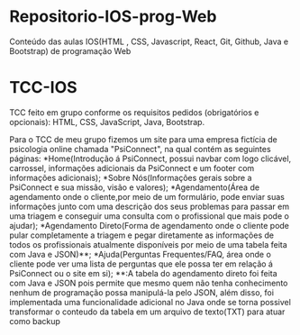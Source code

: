 # Repositorio-IOS-prog-Web
Conteúdo das aulas IOS(HTML , CSS, Javascript, React, Git, Github, Java e Bootstrap) de programação Web

# TCC-IOS
TCC feito em grupo conforme os requisitos pedidos (obrigatórios e opcionais): HTML, CSS, JavaScript, Java, Bootstrap.

Para o TCC de meu grupo fizemos um site para uma empresa fictícia de psicologia online chamada "PsiConnect", na qual contém as seguintes páginas:
*Home(Introdução á PsiConnect, possui navbar com logo clicável, carrossel, informações adicionais da PsiConnect e um footer com informações adicionais);
*Sobre Nós(Informações gerais sobre a PsiConnect e sua missão, visão e valores);
*Agendamento(Área de agendamento onde o cliente,por meio de um formulário, pode enviar suas informações junto com uma descrição dos seus problemas para passar em uma triagem e conseguir uma consulta com o profissional que mais pode o ajudar);
*Agendamento Direto(Forma de agendamento onde o cliente pode pular completamente a triagem e pegar diretamente as informações de todos os profissionais atualmente disponíveis por meio de uma tabela feita com Java e JSON)**;
*Ajuda(Perguntas Frequentes/FAQ, área onde o cliente pode ver uma lista de perguntas que ele possa ter em relação á PsiConnect ou o site em si);
**:A tabela do agendamento direto foi feita com Java e JSON pois permite que mesmo quem não tenha conhecimento nenhum de programação possa manipulá-la pelo JSON, além disso, foi implementada uma funcionalidade adicional no Java onde se torna possivel transformar o conteudo da tabela em um arquivo de texto(TXT) para atuar como backup

